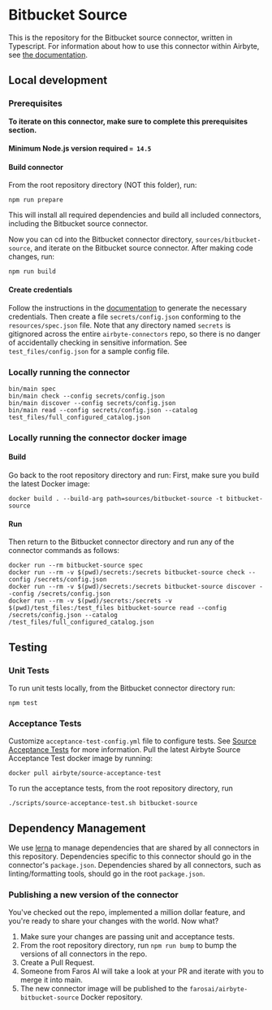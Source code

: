 # Bitbucket Source

This is the repository for the Bitbucket source connector, written in Typescript.
For information about how to use this connector within Airbyte, see [the
documentation](https://docs.airbyte.io/integrations/sources/bitbucket).

## Local development

### Prerequisites
**To iterate on this connector, make sure to complete this prerequisites
section.**

#### Minimum Node.js version required `= 14.5`

#### Build connector
From the root repository directory (NOT this folder), run:
```
npm run prepare
```

This will install all required dependencies and build all included connectors,
including the Bitbucket source connector.

Now you can cd into the Bitbucket connector directory, `sources/bitbucket-source`,
and iterate on the Bitbucket source connector. After making code changes, run:
```
npm run build
```

#### Create credentials
Follow the instructions in the
[documentation](https://docs.airbyte.io/integrations/sources/bitbucket) to
generate the necessary credentials. Then create a file `secrets/config.json`
conforming to the `resources/spec.json` file.  Note that any directory named
`secrets` is gitignored across the entire `airbyte-connectors` repo, so there is
no danger of accidentally checking in sensitive information.  See
`test_files/config.json` for a sample config file.

### Locally running the connector
```
bin/main spec
bin/main check --config secrets/config.json
bin/main discover --config secrets/config.json
bin/main read --config secrets/config.json --catalog test_files/full_configured_catalog.json
```

### Locally running the connector docker image

#### Build
Go back to the root repository directory and run:
First, make sure you build the latest Docker image:
```
docker build . --build-arg path=sources/bitbucket-source -t bitbucket-source
```

#### Run
Then return to the Bitbucket connector directory and run any of the connector
commands as follows:
```
docker run --rm bitbucket-source spec
docker run --rm -v $(pwd)/secrets:/secrets bitbucket-source check --config /secrets/config.json
docker run --rm -v $(pwd)/secrets:/secrets bitbucket-source discover --config /secrets/config.json
docker run --rm -v $(pwd)/secrets:/secrets -v $(pwd)/test_files:/test_files bitbucket-source read --config /secrets/config.json --catalog /test_files/full_configured_catalog.json
```

## Testing

### Unit Tests
To run unit tests locally, from the Bitbucket connector directory run:
```
npm test
```

### Acceptance Tests
Customize `acceptance-test-config.yml` file to configure tests. See [Source
Acceptance
Tests](https://docs.airbyte.io/connector-development/testing-connectors/source-acceptance-tests-reference)
for more information.
Pull the latest Airbyte Source Acceptance Test docker image by running:
```
docker pull airbyte/source-acceptance-test
```

To run the acceptance tests, from the root repository directory, run
```
./scripts/source-acceptance-test.sh bitbucket-source
```

## Dependency Management
We use [lerna](https://lerna.js.org/) to manage dependencies that are shared by
all connectors in this repository. Dependencies specific to this connector
should go in the connector's `package.json`. Dependencies shared by all
connectors, such as linting/formatting tools, should go in the root
`package.json`.

### Publishing a new version of the connector
You've checked out the repo, implemented a million dollar feature, and you're
ready to share your changes with the world. Now what?
1. Make sure your changes are passing unit and acceptance tests.
1. From the root repository directory, run `npm run bump` to bump the versions
   of all connectors in the repo.
1. Create a Pull Request.
1. Someone from Faros AI will take a look at your PR and iterate with you to
   merge it into main.
1. The new connector image will be published to the
   `farosai/airbyte-bitbucket-source` Docker repository.
